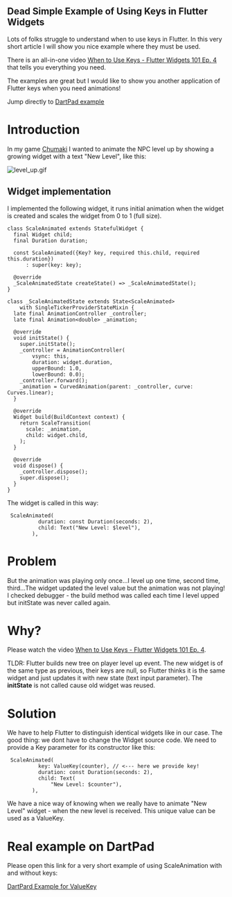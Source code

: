 ## Dead Simple Example of Using Keys in Flutter Widgets

Lots of folks struggle to understand when to use keys in Flutter. In this very short article I will show you nice example where they must be used.

There is an all-in-one video  [When to Use Keys - Flutter Widgets 101 Ep. 4](https://www.youtube.com/watch?v=kn0EOS-ZiIc) that tells you everything you need. 

The examples are great but I would like to show you another application of Flutter keys when you need animations!

Jump directly to [DartPad example](https://dartpad.dev/?id=116f0f3b5f3937698bb3316367a3edf6&null_safety=true) 

# Introduction

In my game  [Chumaki](http://locadeserta.com/locadesertachumaki/index_en.html) I wanted to animate the NPC level up by showing a growing widget with a text "New Level", like this:

![level_up.gif](https://cdn.hashnode.com/res/hashnode/image/upload/v1633201317894/vft_HwDaC.gif)

## Widget implementation

I implemented the following widget, it runs initial animation when the widget is created and scales the widget from 0 to 1 (full size).

```
class ScaleAnimated extends StatefulWidget {
  final Widget child;
  final Duration duration;

  const ScaleAnimated({Key? key, required this.child, required this.duration})
      : super(key: key);

  @override
  _ScaleAnimatedState createState() => _ScaleAnimatedState();
}

class _ScaleAnimatedState extends State<ScaleAnimated>
    with SingleTickerProviderStateMixin {
  late final AnimationController _controller;
  late final Animation<double> _animation;

  @override
  void initState() {
    super.initState();
    _controller = AnimationController(
        vsync: this,
        duration: widget.duration,
        upperBound: 1.0,
        lowerBound: 0.0);
    _controller.forward();
    _animation = CurvedAnimation(parent: _controller, curve: Curves.linear);
  }

  @override
  Widget build(BuildContext context) {
    return ScaleTransition(
      scale: _animation,
      child: widget.child,
    );
  }

  @override
  void dispose() {
    _controller.dispose();
    super.dispose();
  }
}
```

The widget is called in this way:

```
 ScaleAnimated(
          duration: const Duration(seconds: 2),
          child: Text("New Level: $level"),
        ),
```

# Problem
But the animation was playing only once...I level up one time, second time, third...The widget updated the level value but the animation was not playing! I checked debugger - the build method was called each time I level upped but initState was never called again.

# Why?
Please watch the video [When to Use Keys - Flutter Widgets 101 Ep. 4](https://www.youtube.com/watch?v=kn0EOS-ZiIc).

TLDR: Flutter builds new tree on player level up event. The new widget is of the same type as previous, their keys are null, so Flutter thinks it is the same widget and just updates it with new state (text input parameter). The **initState** is not called cause old widget was reused.

# Solution
We have to help Flutter to distinguish identical widgets like in our case. The good thing: we dont have to change the Widget source code. We need to provide a Key parameter for its constructor like this:

```
 ScaleAnimated(
          key: ValueKey(counter), // <--- here we provide key!
          duration: const Duration(seconds: 2),
          child: Text(
              "New Level: $counter"),
        ),
```

We have a nice way of knowing when we really have to animate "New Level" widget - when the new level is received. This unique value can be used as a ValueKey.

# Real example on DartPad

Please open this link for a very short example of using ScaleAnimation with and without keys:

 [DartPard Example for ValueKey](https://dartpad.dev/?id=116f0f3b5f3937698bb3316367a3edf6&null_safety=true) 

